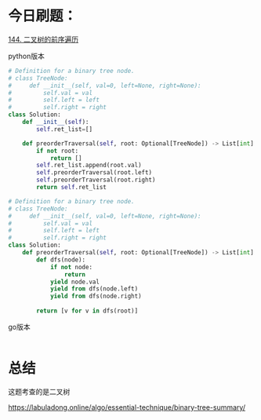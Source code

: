 # 今日刷题：

[144. 二叉树的前序遍历](https://leetcode.cn/problems/binary-tree-preorder-traversal/)

python版本

```python
# Definition for a binary tree node.
# class TreeNode:
#     def __init__(self, val=0, left=None, right=None):
#         self.val = val
#         self.left = left
#         self.right = right
class Solution:
    def __init__(self):
        self.ret_list=[]

    def preorderTraversal(self, root: Optional[TreeNode]) -> List[int]:
        if not root:
            return []
        self.ret_list.append(root.val)
        self.preorderTraversal(root.left)
        self.preorderTraversal(root.right)
        return self.ret_list
```

```python
# Definition for a binary tree node.
# class TreeNode:
#     def __init__(self, val=0, left=None, right=None):
#         self.val = val
#         self.left = left
#         self.right = right
class Solution:
    def preorderTraversal(self, root: Optional[TreeNode]) -> List[int]:
        def dfs(node):
            if not node:
                return
            yield node.val
            yield from dfs(node.left)
            yield from dfs(node.right)
        
        return [v for v in dfs(root)]
```

go版本

```go

```



# 总结

这题考查的是二叉树

https://labuladong.online/algo/essential-technique/binary-tree-summary/
